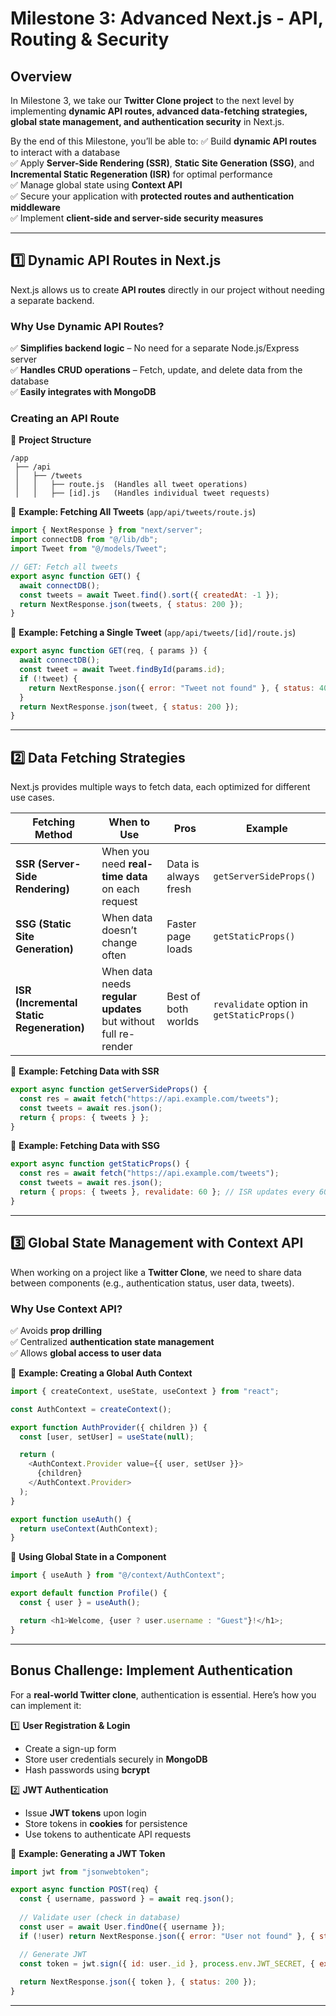 # **Milestone 3: Advanced Next.js - API, Routing & Security**

## **Overview**
In Milestone 3, we take our **Twitter Clone project** to the next level by implementing **dynamic API routes, advanced data-fetching strategies, global state management, and authentication security** in Next.js. 

By the end of this Milestone, you’ll be able to:
✅ Build **dynamic API routes** to interact with a database  
✅ Apply **Server-Side Rendering (SSR)**, **Static Site Generation (SSG)**, and **Incremental Static Regeneration (ISR)** for optimal performance  
✅ Manage global state using **Context API**  
✅ Secure your application with **protected routes and authentication middleware**  
✅ Implement **client-side and server-side security measures**  

---

## **1️⃣ Dynamic API Routes in Next.js**
Next.js allows us to create **API routes** directly in our project without needing a separate backend.

### **Why Use Dynamic API Routes?**
✅ **Simplifies backend logic** – No need for a separate Node.js/Express server  
✅ **Handles CRUD operations** – Fetch, update, and delete data from the database  
✅ **Easily integrates with MongoDB**  

### **Creating an API Route**
📁 **Project Structure**
```
/app
 ├── /api
 │   ├── /tweets
 │   │   ├── route.js  (Handles all tweet operations)
 │   │   ├── [id].js   (Handles individual tweet requests)
```

📌 **Example: Fetching All Tweets** (`app/api/tweets/route.js`)
```js
import { NextResponse } from "next/server";
import connectDB from "@/lib/db";
import Tweet from "@/models/Tweet";

// GET: Fetch all tweets
export async function GET() {
  await connectDB();
  const tweets = await Tweet.find().sort({ createdAt: -1 });
  return NextResponse.json(tweets, { status: 200 });
}
```

📌 **Example: Fetching a Single Tweet** (`app/api/tweets/[id]/route.js`)
```js
export async function GET(req, { params }) {
  await connectDB();
  const tweet = await Tweet.findById(params.id);
  if (!tweet) {
    return NextResponse.json({ error: "Tweet not found" }, { status: 404 });
  }
  return NextResponse.json(tweet, { status: 200 });
}
```

---

## **2️⃣ Data Fetching Strategies**
Next.js provides multiple ways to fetch data, each optimized for different use cases.

| Fetching Method | When to Use | Pros | Example |
|----------------|------------|------|---------|
| **SSR (Server-Side Rendering)** | When you need **real-time data** on each request | Data is always fresh | `getServerSideProps()` |
| **SSG (Static Site Generation)** | When data doesn’t change often | Faster page loads | `getStaticProps()` |
| **ISR (Incremental Static Regeneration)** | When data needs **regular updates** but without full re-render | Best of both worlds | `revalidate` option in `getStaticProps()` |

📌 **Example: Fetching Data with SSR**
```js
export async function getServerSideProps() {
  const res = await fetch("https://api.example.com/tweets");
  const tweets = await res.json();
  return { props: { tweets } };
}
```

📌 **Example: Fetching Data with SSG**
```js
export async function getStaticProps() {
  const res = await fetch("https://api.example.com/tweets");
  const tweets = await res.json();
  return { props: { tweets }, revalidate: 60 }; // ISR updates every 60 seconds
}
```

---

## **3️⃣ Global State Management with Context API**
When working on a project like a **Twitter Clone**, we need to share data between components (e.g., authentication status, user data, tweets).

### **Why Use Context API?**
✅ Avoids **prop drilling**  
✅ Centralized **authentication state management**  
✅ Allows **global access to user data**  

📌 **Example: Creating a Global Auth Context**
```js
import { createContext, useState, useContext } from "react";

const AuthContext = createContext();

export function AuthProvider({ children }) {
  const [user, setUser] = useState(null);

  return (
    <AuthContext.Provider value={{ user, setUser }}>
      {children}
    </AuthContext.Provider>
  );
}

export function useAuth() {
  return useContext(AuthContext);
}
```

📌 **Using Global State in a Component**
```js
import { useAuth } from "@/context/AuthContext";

export default function Profile() {
  const { user } = useAuth();

  return <h1>Welcome, {user ? user.username : "Guest"}!</h1>;
}
```

---

## **Bonus Challenge: Implement Authentication**
For a **real-world Twitter clone**, authentication is essential. Here’s how you can implement it:

1️⃣ **User Registration & Login**  
- Create a sign-up form  
- Store user credentials securely in **MongoDB**  
- Hash passwords using **bcrypt**  

2️⃣ **JWT Authentication**  
- Issue **JWT tokens** upon login  
- Store tokens in **cookies** for persistence  
- Use tokens to authenticate API requests  

📌 **Example: Generating a JWT Token**
```js
import jwt from "jsonwebtoken";

export async function POST(req) {
  const { username, password } = await req.json();
  
  // Validate user (check in database)
  const user = await User.findOne({ username });
  if (!user) return NextResponse.json({ error: "User not found" }, { status: 404 });

  // Generate JWT
  const token = jwt.sign({ id: user._id }, process.env.JWT_SECRET, { expiresIn: "1h" });
  
  return NextResponse.json({ token }, { status: 200 });
}
```

---
